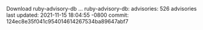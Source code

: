 Download ruby-advisory-db ...
ruby-advisory-db:
  advisories:	526 advisories
  last updated:	2021-11-15 18:04:55 -0800
  commit:	124ec8e35f041c954014614267534ba89647abf7
